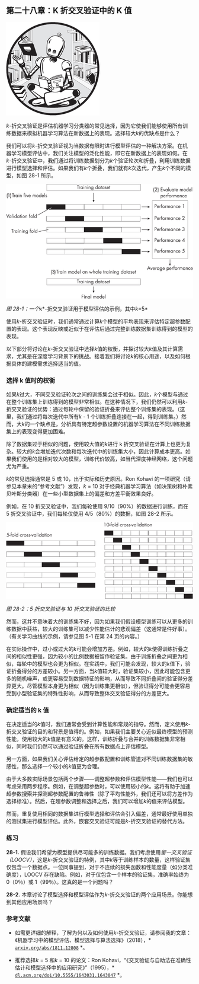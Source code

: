 ## 第二十八章：**K 折交叉验证中的 K 值**

![Image](img/common.jpg)

*k*-折交叉验证是评估机器学习分类器的常见选择，因为它使我们能够使用所有训练数据来模拟机器学习算法在新数据上的表现。选择较大*k*的优缺点是什么？

我们可以将*k*-折交叉验证视为当数据有限时进行模型评估的一种解决方案。在机器学习模型评估中，我们关注模型的泛化性能，即它在新数据上的表现如何。在*k*-折交叉验证中，我们通过将训练数据划分为*k*个验证轮次和折叠，利用训练数据进行模型选择和评估。如果我们有*k*个折叠，我们就有*k*次迭代，产生*k*个不同的模型，如图 28-1 所示。

![Image](img/28fig01.jpg)

*图 28-1：一个*k*-折交叉验证用于模型评估的示例，其中*k*=5*

使用*k*-折交叉验证时，我们通常通过计算*k*个模型的平均表现来评估特定超参数配置的表现。这个表现反映或近似于在评估后通过完整训练数据集训练得到的模型的表现。

以下部分将讨论在*k*-折交叉验证中选择*k*值的权衡，并探讨较大*k*值及其计算需求，尤其是在深度学习背景下的挑战。接着我们将讨论*k*的核心用途，以及如何根据具体的建模需求选择适当的值。

### **选择 k 值时的权衡**

如果*k*过大，不同交叉验证轮次之间的训练集会过于相似。因此，*k*个模型与通过在整个训练集上训练得到的模型非常相似。在这种情况下，我们仍然可以利用*k*-折交叉验证的优势：通过每轮中保留的验证折叠来评估整个训练集的表现。（这里，我们通过将每次迭代中所有*k* - 1 个训练折叠连接在一起，得到训练集。）然而，大*k*的一个缺点是，分析具有特定超参数设置的机器学习算法在不同训练数据集上的表现变得更加困难。

除了数据集过于相似的问题，使用较大值的*k*进行 k 折交叉验证在计算上也更为复杂。较大的*k*会增加迭代次数和每次迭代中的训练集大小，因此计算成本更高。如果我们使用的是相对较大的模型，训练代价较高，如当代深度神经网络，这个问题尤为严重。

*k*的常见选择通常是 5 或 10，出于实际和历史原因。Ron Kohavi 的一项研究（请参见本章末的“参考文献”）发现，*k* = 10 对于经典机器学习算法（如决策树和朴素贝叶斯分类器）在一些小型数据集上的偏差和方差平衡效果良好。

例如，在 10 折交叉验证中，我们每轮使用 9/10（90%）的数据进行训练，而在 5 折交叉验证中，我们每轮仅使用 4/5（80%）的数据，如图 28-2 所示。

![Image](img/28fig02.jpg)

*图 28-2：5 折交叉验证与 10 折交叉验证的比较*

然而，这并不意味着大的训练集不好，因为如果我们假设模型训练可以从更多的训练数据中获益，较大的训练集可以减少性能估计的悲观偏差（这通常是件好事）。（有关学习曲线的示例，请参见图 5-1 在第 24 页的内容。）

在实际操作中，过小或过大的*k*可能会增加方差。例如，较大的*k*使得训练折叠之间的相似性更强，因为较小的比例数据被留作验证集。由于训练折叠之间更为相似，每轮中的模型也会更为相似。在实践中，我们可能会发现，较大的*k*值下，验证折叠得分的方差较小。另一方面，当*k*值较大时，验证集较小，因此可能包含更多的随机噪声，或更容易受到数据特征的影响，从而导致不同折叠间的验证得分差异更大。尽管模型本身更为相似（因为训练集更相似），但验证得分可能会更容易受到小型验证集的特殊性影响，从而导致整体交叉验证得分的方差更大。

### **确定适当的 k 值**

在决定适当的*k*值时，我们通常会受到计算性能和常规的指导。然而，定义使用*k*-折交叉验证的目的和背景是值得的。例如，如果我们主要关心近似最终模型的预测性能，使用较大的*k*值是有意义的。这样，训练折叠与合并的训练数据集非常相似，同时我们仍然可以通过验证折叠在所有数据点上评估模型。

另一方面，如果我们关心评估给定的超参数配置和训练管道对不同训练数据集的敏感性，那么选择一个较小的*k*值更为合理。

由于大多数实际场景包括两个步骤——调整超参数和评估模型性能——我们也可以考虑采用两步程序。例如，在调整超参数时，可以使用较小的*k*。这将有助于加速超参数搜索并探测超参数配置的鲁棒性（除了平均性能外，我们还可以将方差作为选择标准）。然后，在超参数调整和选择之后，我们可以增加*k*的值来评估模型。

然而，重复使用相同的数据集进行模型选择和评估会引入偏差，通常最好使用单独的测试集进行模型评估。此外，嵌套交叉验证可能是*k*-折交叉验证的替代方法。

### **练习**

**28-1.** 假设我们希望为模型提供尽可能多的训练数据。我们考虑使用*留一交叉验证（LOOCV）*，这是*k*-折交叉验证的特例，其中*k*等于训练样本的数量，这样验证集仅包含一个数据点。一位同事提到，对于不连续的损失函数和性能度量（如分类准确度），LOOCV 存在缺陷。例如，对于仅包含一个样本的验证集，准确率始终为 0（0％）或 1（99％）。这真的是一个问题吗？

**28-2.** 本章讨论了模型选择和模型评估作为*k*-折交叉验证的两个应用场景。你能想到其他应用场景吗？

### **参考文献**

+   如需更详细的解释，了解为何以及如何使用*k*-折交叉验证，请参阅我的文章：《机器学习中的模型评估、模型选择与算法选择》（2018），* [`arxiv.org/abs/1811.12808`](https://arxiv.org/abs/1811.12808) *。

+   推荐选择*k* = 5 和*k* = 10 的论文：Ron Kohavi，“《交叉验证与自助法在准确性估计和模型选择中的应用研究》”（1995），* [`dl.acm.org/doi/10.5555/1643031.1643047`](https://dl.acm.org/doi/10.5555/1643031.1643047) *。
